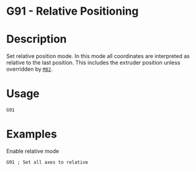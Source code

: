 # G91 - Relative Positioning

# Description
Set relative position mode. In this mode all coordinates are interpreted as relative to the last position. This includes the extruder position unless overridden by [`M82`](/docs/gcode/M082.html).

# Usage
`G91`

# Examples
Enable relative mode
```
G91 ; Set all axes to relative
```